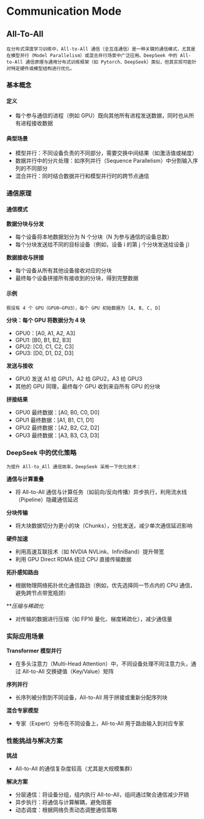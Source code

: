 # Communication Mode

## All-To-All

`
在分布式深度学习训练中，All-to-All 通信（全互连通信）是一种关键的通信模式，尤其是在模型并行（Model Parallelism）或混合并行场景中广泛应用。DeepSeek 中的 All-to-All 通信原理与通用分布式训练框架（如 Pytorch、DeepSeek）类似，但其实现可能针对特定硬件或模型结构进行优化。
`

### 基本概念

#### 定义

- 每个参与通信的进程（例如 GPU）既向其他所有进程发送数据，同时也从所有进程接收数据

#### 典型场景

- 模型并行：不同设备负责的不同部分，需要交换中间结果（如激活值或梯度）
- 数据并行中的分片处理：如序列并行（Sequence Parallelism）中分割输入序列的不同部分
- 混合并行：同时结合数据并行和模型并行时的跨节点通信

### 通信原理

#### 通信模式

**数据分块与分发**

- 每个设备将本地数据划分为 N 个分块（N 为参与通信的设备总数）
- 每个分块发送给不同的目标设备（例如，设备 i 的第 j 个分块发送给设备 j）

**数据接收与拼接**

- 每个设备从所有其他设备接收对应的分块
- 最终每个设备拼接所有接收到的分块，得到完整数据

#### 示例

`
假设有 4 个 GPU（GPU0~GPU3），每个 GPU 初始数据为 [A, B, C, D]
`

**分块：每个 GPU 将数据分为 4 块**

- GPU0：[A0, A1, A2, A3]
- GPU1: [B0, B1, B2, B3]
- GPU2: [C0, C1, C2, C3]
- GPU3: [D0, D1, D2, D3]

**发送与接收**

- GPU0 发送 A1 给 GPU1，A2 给 GPU2，A3 给 GPU3
- 其他的 GPU 同理，最终每个 GPU 收到来自所有 GPU 的分块

**拼接结果**

- GPU0 最终数据：[A0, B0, C0, D0]
- GPU1 最终数据：[A1, B1, C1, D1]
- GPU2 最终数据：[A2, B2, C2, D2]
- GPU3 最终数据：[A3, B3, C3, D3]

### DeepSeek 中的优化策略

`
为提升 All-to_All 通信效率，DeepSeek 采用一下优化技术：
`

**通信与计算重叠**

- 将 All-to-All 通信与计算任务（如前向/反向传播）异步执行，利用流水线（Pipeline）隐藏通信延迟

**分块传输**

- 将大块数据切分为更小的块（Chunks），分批发送，减少单次通信延迟影响

**硬件加速**

- 利用高速互联技术（如 NVDIA NVLink、InfiniBand）提升带宽
- 利用 GPU Direct RDMA 绕过 CPU 直接传输数据

**拓扑感知路由**

- 根据物理网络拓扑优化通信路劲（例如，优先选择同一节点内的 CPU 通信，避免跨节点带宽瓶颈）

***压缩与稀疏化*

- 对传输的数据进行压缩（如 FP16 量化、梯度稀疏化），减少通信量

### 实际应用场景

**Transformer 模型并行**

- 在多头注意力（Multi-Head Attention）中，不同设备处理不同注意力头，通过 All-to-All 交换键值（Key/Value）矩阵

**序列并行**

- 长序列被分割到不同设备，All-to-All 用于拼接或重新分配序列块

**混合专家模型**

- 专家（Expert）分布在不同设备上，All-to-All 用于路由输入到对应专家

### 性能挑战与解决方案

**挑战**

- All-to-All 的通信复杂度较高（尤其是大规模集群）

**解决方案**

- 分层通信：将设备分组，组内执行 All-to-All，组间通过聚合通信减少开销
- 异步执行：将通信与计算解耦，避免阻塞
- 动态调度：根据网络负责动态调整通信策略

